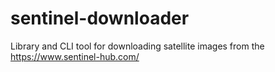 # sentinel-downloader
Library and CLI tool for downloading satellite images from the https://www.sentinel-hub.com/
